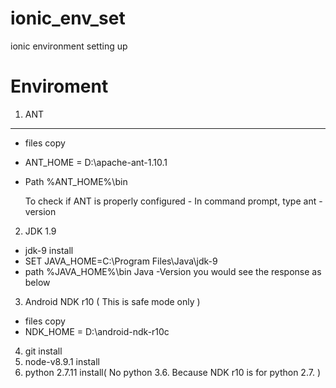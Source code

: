 # ionic_env_set
ionic environment setting up

Enviroment
=======================================
1. ANT
---------------
- files copy
- ANT_HOME = D:\apache-ant-1.10.1
- Path
  %ANT_HOME%\bin

  To check if ANT is properly configured - In command prompt, type ant -version

2. JDK 1.9
- jdk-9 install
- SET JAVA_HOME=C:\Program Files\Java\jdk-9
- path
  %JAVA_HOME%\bin
   Java -Version you would see the response as below  

3. Android NDK r10 ( This is safe mode only )
- files copy
- NDK_HOME = D:\android-ndk-r10c

4. git install
5. node-v8.9.1 install
6. python 2.7.11 install( No python 3.6. Because NDK r10 is for python 2.7.   )
